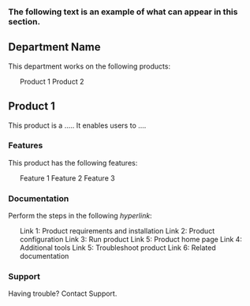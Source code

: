 ### The following text is an example of what can appear in this section.

## Department Name

This department works on the following products:
<ul>
  <bl>Product 1</bl>
  <bl>Product 2</bl>
  </ul>
 
 ## Product 1
 This product is a ..... It enables users to ....
 
 ### Features
 This product has the following features:
 <ul>
  <bl>Feature 1</bl>
  <bl>Feature 2</bl>
  <bl>Feature 3</bl>
  </ul>
  
 ### Documentation
 Perform the steps in the following <i>hyperlink</i>:
 
<ul>
  <bl>Link 1</bl>: Product requirements and installation
  <bl>Link 2</bl>: Product configuration
  <bl>Link 3</bl>: Run product
   <bl>Link 5</bl>: Product home page
   <bl>Link 4</bl>: Additional tools
  <bl>Link 5</bl>: Troubleshoot product
   <bl>Link 6</bl>: Related documentation
  </ul>
  
### Support
Having trouble? Contact Support.
